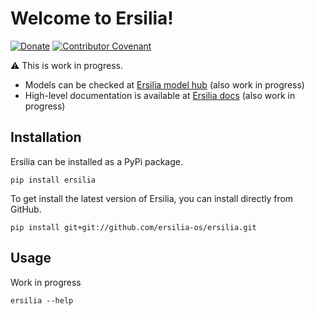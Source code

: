 # Welcome to Ersilia!
[![Donate](https://img.shields.io/badge/Donate-PayPal-green.svg)](https://www.paypal.com/uk/fundraiser/charity/4145012)
[![Contributor Covenant](https://img.shields.io/badge/Contributor%20Covenant-v2.0%20adopted-ff69b4.svg)](code_of_conduct.md)

:warning: This is work in progress.

* Models can be checked at [Ersilia model hub](http://ersilia-hub.netlify.app) (also work in progress)
* High-level documentation is available at [Ersilia docs](http://ersilia-hub.netlify.app/docs/) (also work in progress)


## Installation

Ersilia can be installed as a PyPi package.

```
pip install ersilia
```

To get install the latest version of Ersilia, you can install directly from GitHub.

```
pip install git+git://github.com/ersilia-os/ersilia.git
```

## Usage

Work in progress
```
ersilia --help
```
